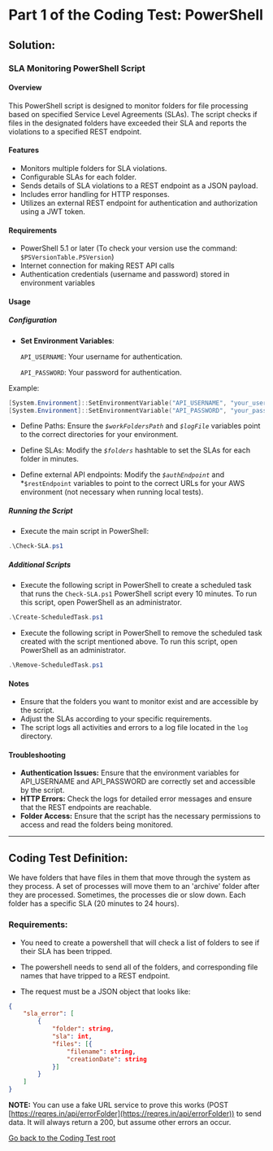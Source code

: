 # Part 1 of the Coding Test: PowerShell

## Solution:
### SLA Monitoring PowerShell Script
#### Overview

This PowerShell script is designed to monitor folders for file processing based on specified Service Level Agreements (SLAs). The script checks if files in the designated folders have exceeded their SLA and reports the violations to a specified REST endpoint.

#### Features
- Monitors multiple folders for SLA violations.
- Configurable SLAs for each folder.
- Sends details of SLA violations to a REST endpoint as a JSON payload.
- Includes error handling for HTTP responses.
- Utilizes an external REST endpoint for authentication and authorization using a JWT token.

#### Requirements
- PowerShell 5.1 or later (To check your version use the command: `$PSVersionTable.PSVersion`)
- Internet connection for making REST API calls
- Authentication credentials (username and password) stored in environment variables

#### Usage
##### Configuration
- **Set Environment Variables**:
 
    `API_USERNAME`: Your username for authentication.

    `API_PASSWORD`: Your password for authentication.

Example:
```PowerShell
[System.Environment]::SetEnvironmentVariable("API_USERNAME", "your_username", "Machine")
[System.Environment]::SetEnvironmentVariable("API_PASSWORD", "your_password", "Machine")
```
- Define Paths: Ensure the *`$workFoldersPath`* and *`$logFile`* variables point to the correct directories for your environment.

- Define SLAs: Modify the *`$folders`* hashtable to set the SLAs for each folder in minutes.
  
- Define external API endpoints: Modify the *`$authEndpoint`* and *`$restEndpoint` variables to point to the correct URLs for your AWS environment (not necessary when running local tests).

##### Running the Script
- Execute the main script in PowerShell:
```PowerShell
.\Check-SLA.ps1
```

##### Additional Scripts
- Execute the following script in PowerShell to create a scheduled task that runs the `Check-SLA.ps1` PowerShell script every 10 minutes. To run this script, open PowerShell as an administrator.
```PowerShell
.\Create-ScheduledTask.ps1
```

- Execute the following script in PowerShell to remove the scheduled task created with the script mentioned above. To run this script, open PowerShell as an administrator.
```PowerShell
.\Remove-ScheduledTask.ps1
```

#### Notes
- Ensure that the folders you want to monitor exist and are accessible by the script.
- Adjust the SLAs according to your specific requirements.
- The script logs all activities and errors to a log file located in the `log` directory.

#### Troubleshooting
- **Authentication Issues:** Ensure that the environment variables for API_USERNAME and API_PASSWORD are correctly set and accessible by the script.
- **HTTP Errors:** Check the logs for detailed error messages and ensure that the REST endpoints are reachable.
- **Folder Access:** Ensure that the script has the necessary permissions to access and read the folders being monitored.

---

## Coding Test Definition:
We have folders that have files in them that move through the system as they process. A set of processes will move them to an 'archive' folder after they are processed. Sometimes, the processes die or slow down. Each folder has a specific SLA (20 minutes to 24 hours).

### Requirements:

- You need to create a powershell that will check a list of folders to see if their SLA has been tripped.
- The powershell needs to send all of the folders, and corresponding file names that have tripped to a REST endpoint.

- The request must be a JSON object that looks like:
```JSON
{
    "sla_error": [
        {
            "folder": string,
            "sla": int,
            "files": [{
                "filename": string,
                "creationDate": string
            }]
        }
    ]
}
```

**NOTE:** You can use a fake URL service to prove this works (POST [https://reqres.in/api/errorFolder](https://reqres.in/api/errorFolder)) to send data. It will always return a 200, but assume other errors an occur.


[Go back to the Coding Test root](../../)